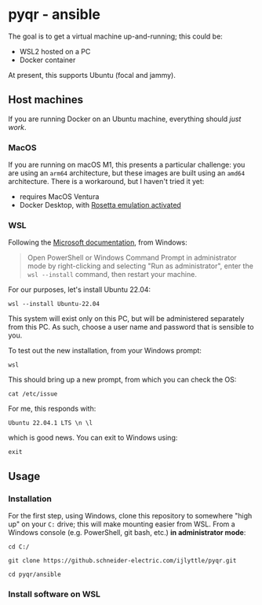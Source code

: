 # pyqr - ansible

The goal is to get a virtual machine up-and-running; this could be:

  - WSL2 hosted on a PC
  - Docker container

At present, this supports Ubuntu (focal and jammy).

## Host machines

If you are running Docker on an Ubuntu machine, everything should *just work*.

### MacOS

If you are running on macOS M1, this presents a particular challenge: you are using an `arm64` architecture, but these images are built using an `amd64` architecture. There is a workaround, but I haven't tried it yet:

- requires MacOS Ventura
- Docker Desktop, with [Rosetta emulation activated](https://github.com/docker/roadmap/issues/384#issuecomment-1380882630)

### WSL

Following the [Microsoft documentation](https://learn.microsoft.com/en-us/windows/wsl/install#install-wsl-command), from Windows:

> Open PowerShell or Windows Command Prompt in administrator mode by right-clicking and selecting "Run as administrator", enter the `wsl --install` command, then restart your machine.

For our purposes, let's install Ubuntu 22.04:

 ```
 wsl --install Ubuntu-22.04
 ```

This system will exist only on this PC, but will be administered separately from this PC. 
As such, choose a user name and password that is sensible to you. 

To test out the new installation, from your Windows prompt:

```
wsl
```

This should bring up a new prompt, from which you can check the OS:

```
cat /etc/issue
```

For me, this responds with:

```
Ubuntu 22.04.1 LTS \n \l
```

which is good news. 
You can exit to Windows using:

```
exit
```

## Usage

### Installation

For the first step, using Windows, clone this repository to somewhere "high up" on your `C:` drive; this will make mounting easier from WSL. From a Windows console (e.g. PowerShell, git bash, etc.) **in administrator mode**:

```
cd C:/
```

```
git clone https://github.schneider-electric.com/ijlyttle/pyqr.git
```

```
cd pyqr/ansible
```

### Install software on WSL